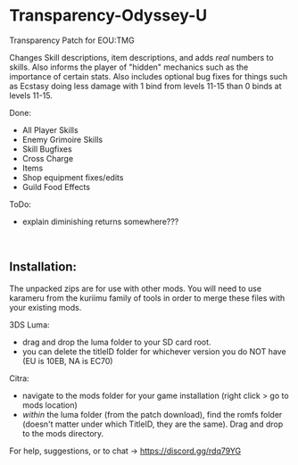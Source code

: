 # Transparency-Odyssey-U
Transparency Patch for EOU:TMG


Changes Skill descriptions, item descriptions, and adds *real* numbers to skills. Also informs the player of "hidden" mechanics such as the importance of certain stats.
Also includes optional bug fixes for things such as Ecstasy doing less damage with 1 bind from levels 11-15 than 0 binds at levels 11-15.

Done:
 - All Player Skills
 - Enemy Grimoire Skills
 - Skill Bugfixes
 - Cross Charge
 - Items
 - Shop equipment fixes/edits
 - Guild Food Effects

ToDo:
 - explain diminishing returns somewhere???

&nbsp;

## Installation: 
The unpacked zips are for use with other mods. You will need to use karameru from the kuriimu family of tools in order to merge these files with your existing mods.


3DS Luma:
 - drag and drop the luma folder to your SD card root. 
 - you can delete the titleID folder for whichever version you do NOT have (EU is 10EB, NA is EC70)


Citra: 
 - navigate to the mods folder for your game installation (right click > go to mods location)
 - *within* the luma folder (from the patch download), find the romfs folder (doesn't matter under which TitleID, they are the same). Drag and drop to the mods directory.


For help, suggestions, or to chat -> https://discord.gg/rdq79YG
